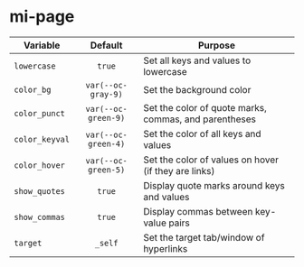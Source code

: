 # mi-page

| Variable       |       Default       | Purpose                                               |
| -------------- | :-----------------: | ----------------------------------------------------- |
| `lowercase`    |       `true`        | Set all keys and values to lowercase                  |
| `color_bg`     | `var(--oc-gray-9)`  | Set the background color                              |
| `color_punct`  | `var(--oc-green-9)` | Set the color of quote marks, commas, and parentheses |
| `color_keyval` | `var(--oc-green-4)` | Set the color of all keys and values                  |
| `color_hover`  | `var(--oc-green-5)` | Set the color of values on hover (if they are links)  |
| `show_quotes`  |       `true`        | Display quote marks around keys and values            |
| `show_commas`  |       `true`        | Display commas between key-value pairs                |
| `target`       |       `_self`       | Set the target tab/window of hyperlinks               |



